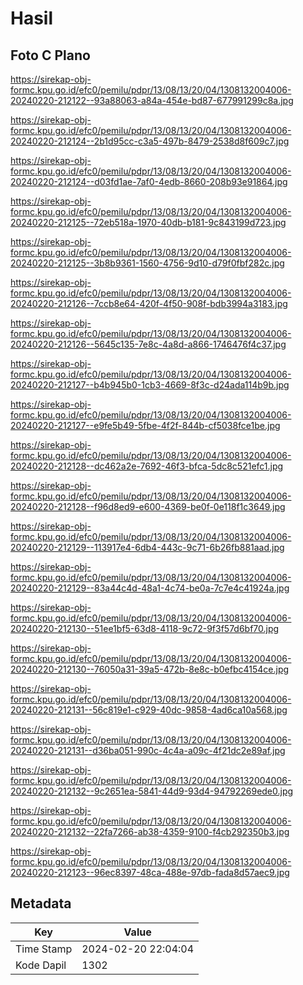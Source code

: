# Hasil

## Foto C Plano

https://sirekap-obj-formc.kpu.go.id/efc0/pemilu/pdpr/13/08/13/20/04/1308132004006-20240220-212122--93a88063-a84a-454e-bd87-677991299c8a.jpg

https://sirekap-obj-formc.kpu.go.id/efc0/pemilu/pdpr/13/08/13/20/04/1308132004006-20240220-212124--2b1d95cc-c3a5-497b-8479-2538d8f609c7.jpg

https://sirekap-obj-formc.kpu.go.id/efc0/pemilu/pdpr/13/08/13/20/04/1308132004006-20240220-212124--d03fd1ae-7af0-4edb-8660-208b93e91864.jpg

https://sirekap-obj-formc.kpu.go.id/efc0/pemilu/pdpr/13/08/13/20/04/1308132004006-20240220-212125--72eb518a-1970-40db-b181-9c843199d723.jpg

https://sirekap-obj-formc.kpu.go.id/efc0/pemilu/pdpr/13/08/13/20/04/1308132004006-20240220-212125--3b8b9361-1560-4756-9d10-d79f0fbf282c.jpg

https://sirekap-obj-formc.kpu.go.id/efc0/pemilu/pdpr/13/08/13/20/04/1308132004006-20240220-212126--7ccb8e64-420f-4f50-908f-bdb3994a3183.jpg

https://sirekap-obj-formc.kpu.go.id/efc0/pemilu/pdpr/13/08/13/20/04/1308132004006-20240220-212126--5645c135-7e8c-4a8d-a866-1746476f4c37.jpg

https://sirekap-obj-formc.kpu.go.id/efc0/pemilu/pdpr/13/08/13/20/04/1308132004006-20240220-212127--b4b945b0-1cb3-4669-8f3c-d24ada114b9b.jpg

https://sirekap-obj-formc.kpu.go.id/efc0/pemilu/pdpr/13/08/13/20/04/1308132004006-20240220-212127--e9fe5b49-5fbe-4f2f-844b-cf5038fce1be.jpg

https://sirekap-obj-formc.kpu.go.id/efc0/pemilu/pdpr/13/08/13/20/04/1308132004006-20240220-212128--dc462a2e-7692-46f3-bfca-5dc8c521efc1.jpg

https://sirekap-obj-formc.kpu.go.id/efc0/pemilu/pdpr/13/08/13/20/04/1308132004006-20240220-212128--f96d8ed9-e600-4369-be0f-0e118f1c3649.jpg

https://sirekap-obj-formc.kpu.go.id/efc0/pemilu/pdpr/13/08/13/20/04/1308132004006-20240220-212129--113917e4-6db4-443c-9c71-6b26fb881aad.jpg

https://sirekap-obj-formc.kpu.go.id/efc0/pemilu/pdpr/13/08/13/20/04/1308132004006-20240220-212129--83a44c4d-48a1-4c74-be0a-7c7e4c41924a.jpg

https://sirekap-obj-formc.kpu.go.id/efc0/pemilu/pdpr/13/08/13/20/04/1308132004006-20240220-212130--51ee1bf5-63d8-4118-9c72-9f3f57d6bf70.jpg

https://sirekap-obj-formc.kpu.go.id/efc0/pemilu/pdpr/13/08/13/20/04/1308132004006-20240220-212130--76050a31-39a5-472b-8e8c-b0efbc4154ce.jpg

https://sirekap-obj-formc.kpu.go.id/efc0/pemilu/pdpr/13/08/13/20/04/1308132004006-20240220-212131--56c819e1-c929-40dc-9858-4ad6ca10a568.jpg

https://sirekap-obj-formc.kpu.go.id/efc0/pemilu/pdpr/13/08/13/20/04/1308132004006-20240220-212131--d36ba051-990c-4c4a-a09c-4f21dc2e89af.jpg

https://sirekap-obj-formc.kpu.go.id/efc0/pemilu/pdpr/13/08/13/20/04/1308132004006-20240220-212132--9c2651ea-5841-44d9-93d4-94792269ede0.jpg

https://sirekap-obj-formc.kpu.go.id/efc0/pemilu/pdpr/13/08/13/20/04/1308132004006-20240220-212132--22fa7266-ab38-4359-9100-f4cb292350b3.jpg

https://sirekap-obj-formc.kpu.go.id/efc0/pemilu/pdpr/13/08/13/20/04/1308132004006-20240220-212123--96ec8397-48ca-488e-97db-fada8d57aec9.jpg


## Metadata

| Key        | Value               |
| ---------- | ------------------- |
| Time Stamp | 2024-02-20 22:04:04 |
| Kode Dapil | 1302                |



